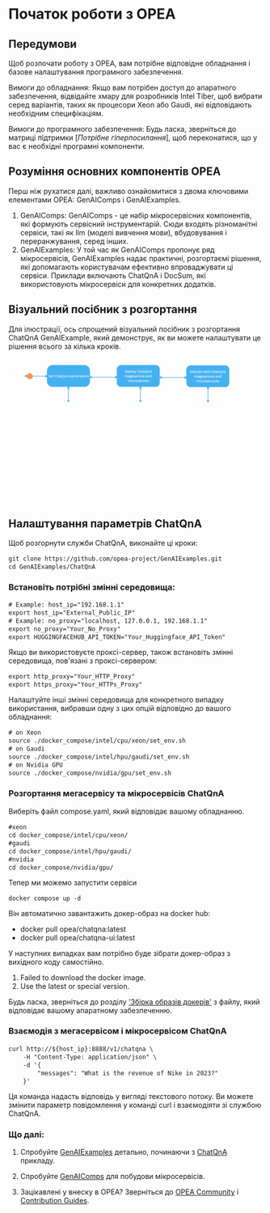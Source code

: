 # Початок роботи з OPEA

## Передумови

Щоб розпочати роботу з OPEA, вам потрібне відповідне обладнання і базове налаштування програмного забезпечення.

Вимоги до обладнання: Якщо вам потрібен доступ до апаратного забезпечення, відвідайте хмару для розробників Intel Tiber, щоб вибрати серед варіантів, таких як процесори Xeon або Gaudi, які відповідають необхідним специфікаціям.

Вимоги до програмного забезпечення: Будь ласка, зверніться до матриці підтримки [*Потрібне гіперпосилання*], щоб переконатися, що у вас є необхідні програмні компоненти.

## Розуміння основних компонентів OPEA

Перш ніж рухатися далі, важливо ознайомитися з двома ключовими елементами OPEA: GenAIComps і GenAIExamples.
1.	GenAIComps: GenAIComps - це набір мікросервісних компонентів, які формують сервісний інструментарій. Сюди входять різноманітні сервіси, такі як llm (моделі вивчення мови), вбудовування і переранжування, серед інших.
2.	GenAIExamples: У той час як GenAIComps пропонує ряд мікросервісів, GenAIExamples надає практичні, розгортаємі рішення, які допомагають користувачам ефективно впроваджувати ці сервіси. Приклади включають ChatQnA і DocSum, які використовують мікросервіси для конкретних додатків. 

## Візуальний посібник з розгортання
Для ілюстрації, ось спрощений візуальний посібник з розгортання ChatQnA GenAIExample, який демонструє, як ви можете налаштувати це рішення всього за кілька кроків. 

![Getting started with OPEA](assets/getting_started.gif)

## Налаштування параметрів ChatQnA
Щоб розгорнути служби ChatQnA, виконайте ці кроки:

```
git clone https://github.com/opea-project/GenAIExamples.git
cd GenAIExamples/ChatQnA
```

### Встановіть потрібні змінні середовища:
```
# Example: host_ip="192.168.1.1"
export host_ip="External_Public_IP"
# Example: no_proxy="localhost, 127.0.0.1, 192.168.1.1"
export no_proxy="Your_No_Proxy"
export HUGGINGFACEHUB_API_TOKEN="Your_Huggingface_API_Token"
```

Якщо ви використовуєте проксі-сервер, також встановіть змінні середовища, пов'язані з проксі-сервером:
```
export http_proxy="Your_HTTP_Proxy"
export https_proxy="Your_HTTPs_Proxy"
```

Налаштуйте інші змінні середовища для конкретного випадку використання, вибравши одну з цих опцій відповідно до вашого обладнання:

```
# on Xeon
source ./docker_compose/intel/cpu/xeon/set_env.sh
# on Gaudi
source ./docker_compose/intel/hpu/gaudi/set_env.sh
# on Nvidia GPU
source ./docker_compose/nvidia/gpu/set_env.sh
```

### Розгортання мегасервісу та мікросервісів ChatQnA
Виберіть файл compose.yaml, який відповідає вашому обладнанню.
```
#xeon
cd docker_compose/intel/cpu/xeon/
#gaudi
cd docker_compose/intel/hpu/gaudi/
#nvidia
cd docker_compose/nvidia/gpu/
```
Тепер ми можемо запустити сервіси
```
docker compose up -d
```
Він автоматично завантажить докер-образ на docker hub:
- docker pull opea/chatqna:latest
- docker pull opea/chatqna-ui:latest

У наступних випадках вам потрібно буде зібрати докер-образ з вихідного коду самостійно.

1. Failed to download the docker image.
2. Use the latest or special version.

Будь ласка, зверніться до розділу ['Збірка образів докерів'](/examples/ChatQnA/deploy) з файлу, який відповідає вашому апаратному забезпеченню.

### Взаємодія з мегасервісом і мікросервісом ChatQnA 
```
curl http://${host_ip}:8888/v1/chatqna \
    -H "Content-Type: application/json" \
    -d '{
        "messages": "What is the revenue of Nike in 2023?"
    }'
```
Ця команда надасть відповідь у вигляді текстового потоку. Ви можете змінити параметр повідомлення у команді curl і взаємодіяти зі службою ChatQnA.

### Що далі:

1. Спробуйте  [GenAIExamples](/examples/index.rst) детально, починаючи з [ChatQnA](/examples/ChatQnA/ChatQnA_Guide.rst) прикладу.
 
2. Спробуйте [GenAIComps](/microservices/index.rst) для побудови мікросервісів.
 
3. Зацікавлені у внеску в OPEA? Зверніться до [OPEA Community](/community/index.rst) і [Contribution Guides](/community/index.rst#contributing-guides).
 

